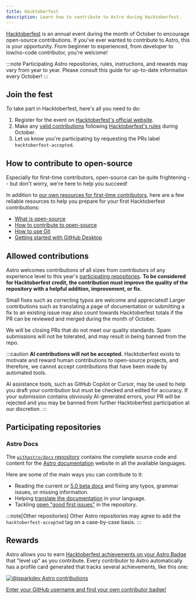 ```yaml
---
title: Hacktoberfest
description: Learn how to contribute to Astro during Hacktoberfest.
---
```


[Hacktoberfest](https://hacktoberfest.com/about/) is an annual event during the month of October to encourage open-source contributions. If you've ever wanted to contribute to Astro, this is your opportunity. From beginner to experienced, from developer to low/no-code contributor, you're welcome!

:::note
Participating Astro repositories, rules, instructions, and rewards may vary from year to year. Please consult this guide for up-to-date information every October!
:::

## Join the fest

To take part in Hacktoberfest, here's all you need to do:

1. Register for the event on [Hacktoberfest's official website](https://hacktoberfest.com/).
2. Make any [valid contributions](#allowed-contributions) following [Hacktoberfest's rules](https://hacktoberfest.com/participation/#pr-mr-details) during October.
3. Let us know you're participating by requesting the PRs label `hacktoberfest-accepted`.

## How to contribute to open-source

Especially for first-time contributors, open-source can be quite frightening -- but don't worry, we're here to help you succeed! 

In addition to [our own resources for first-time contributors](/first-time/1-about/), here are a few reliable resources to help you prepare for your first Hacktoberfest contributions:

- [What is open-source](https://www.digitalocean.com/community/tutorials/what-is-open-source)
- [How to contribute to open-source](https://opensource.guide/how-to-contribute/)
- [How to use Git](https://www.digitalocean.com/community/cheatsheets/how-to-use-git-a-reference-guide)
- [Getting started with GitHub Desktop](https://docs.github.com/en/desktop/overview/getting-started-with-github-desktop)

## Allowed contributions

Astro welcomes contributions of all sizes from contributors of any experience level to this year's [participating repositories](#participating-repositories). **To be considered for Hacktoberfest credit, the contribution must improve the quality of the repository with a helpful addition, improvement, or fix.**

Small fixes such as correcting typos are welcome and appreciated! Larger contributions such as translating a page of documentation or submitting a fix to an existing issue may also count towards Hacktoberfest totals if the PR can be reviewed and merged during the month of October.

We will be closing PRs that do not meet our quality standards. Spam submissions will not be tolerated, and may result in being banned from the repo.

:::caution
**AI contributions will not be accepted.** Hacktoberfest exists to motivate and reward human contributions to open-source projects, and therefore, we cannot accept contributions that have been made by automated tools.

AI assistance tools, such as GitHub Copilot or Cursor, may be used to help you draft your contribution but must be checked and edited for accuracy. If your submission contains obviously AI-generated errors, your PR will be rejected and you may be banned from further Hacktoberfest participation at our discretion.
:::

## Participating repositories

### Astro Docs

The [`withastro/docs` repository](https://github.com/withastro/docs) contains the complete source code and content for the [Astro documentation](https://docs.astro.build/) website in all the available languages.

Here are some of the main ways you can contribute to it:

- Reading the current or [5.0 beta docs](https://5-0-0-beta.docs.astro.build/) and fixing any typos, grammar issues, or missing information.
- Helping [translate the documentation](http://contribute.docs.astro.build/guides/i18n/) in your language.
- Tackling [open "good first issues"](https://github.com/withastro/docs/issues?q=sort%3Aupdated-desc+is%3Aissue+is%3Aopen+label%3A%22good+first+issue%22) in the repository.

:::note[Other repositories]
Other Astro repositories may agree to add the `hacktoberfest-accepted` tag on a case-by-case basis.
:::

## Rewards

Astro allows you to earn [Hacktoberfest achievements on your Astro Badge](https://astro.badg.es/achievements/hacktoberfest-merges/bronze/) that "level up" as you contribute. Every contributor to Astro automatically has a profile card generated that tracks several achievements, like this one: 

[![@jsparkdev Astro contributions](https://astro.badg.es/v2/contributor/jsparkdev.svg)](https://astro.badg.es/contributor/jsparkdev/)

[Enter your GitHub username and find your own contributor badge!](https://astro.badg.es/contributors/)
